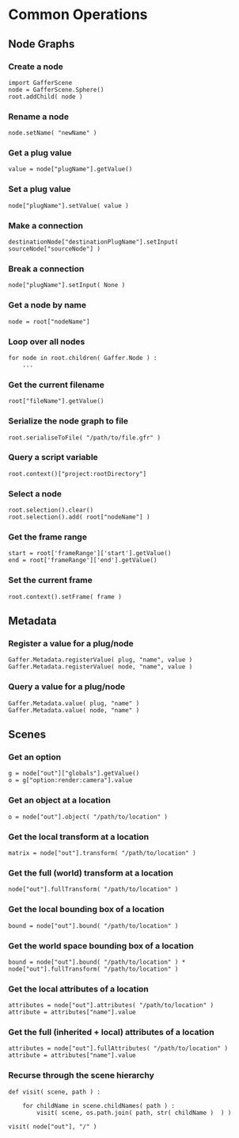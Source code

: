 Common Operations
=================

Node Graphs
-----------

### Create a node

```
import GafferScene
node = GafferScene.Sphere()
root.addChild( node )
```

### Rename a node

```
node.setName( "newName" )
```

### Get a plug value

```
value = node["plugName"].getValue()
```

### Set a plug value

```
node["plugName"].setValue( value )
```

### Make a connection

```
destinationNode["destinationPlugName"].setInput( sourceNode["sourceNode"] )
```

### Break a connection

```
node["plugName"].setInput( None )
```

### Get a node by name

```
node = root["nodeName"]
```

### Loop over all nodes

```
for node in root.children( Gaffer.Node ) :
	...
```

### Get the current filename

```
root["fileName"].getValue()
```

### Serialize the node graph to file

```
root.serialiseToFile( "/path/to/file.gfr" )
```

### Query a script variable

```
root.context()["project:rootDirectory"]
```

### Select a node

```
root.selection().clear()
root.selection().add( root["nodeName"] )
```

### Get the frame range

```
start = root['frameRange']['start'].getValue()
end = root['frameRange']['end'].getValue()
```

### Set the current frame

```
root.context().setFrame( frame )
```

Metadata
--------

### Register a value for a plug/node

```
Gaffer.Metadata.registerValue( plug, "name", value )
Gaffer.Metadata.registerValue( node, "name", value )
```

### Query a value for a plug/node

```
Gaffer.Metadata.value( plug, "name" )
Gaffer.Metadata.value( node, "name" )
```

Scenes
------

### Get an option

```
g = node["out"]["globals"].getValue()
o = g["option:render:camera"].value
```

### Get an object at a location

```
o = node["out"].object( "/path/to/location" )
```

### Get the local transform at a location

```
matrix = node["out"].transform( "/path/to/location" )
```

### Get the full (world) transform at a location

```
node["out"].fullTransform( "/path/to/location" )
```

### Get the local bounding box of a location

```
bound = node["out"].bound( "/path/to/location" )
```

### Get the world space bounding box of a location

```
bound = node["out"].bound( "/path/to/location" ) * node["out"].fullTransform( "/path/to/location" )
```

### Get the local attributes of a location

```
attributes = node["out"].attributes( "/path/to/location" )
attribute = attributes["name"].value
```

### Get the full (inherited + local) attributes of a location

```
attributes = node["out"].fullAttributes( "/path/to/location" )
attribute = attributes["name"].value
```

### Recurse through the scene hierarchy

```
def visit( scene, path ) :

	for childName in scene.childNames( path ) :
		visit( scene, os.path.join( path, str( childName )  ) )

visit( node["out"], "/" )
```
